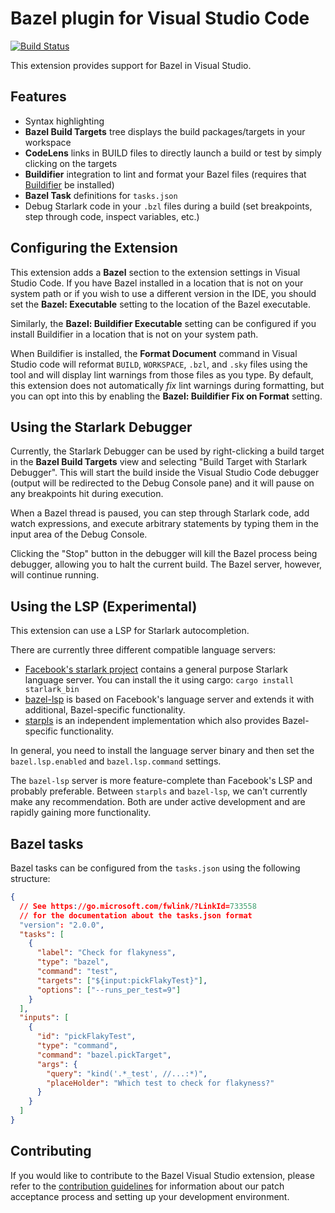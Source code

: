 # Bazel plugin for Visual Studio Code

[![Build Status](https://badge.buildkite.com/ecab448484315779ec28a95f8501b7f77a9a2abfc787037d5e.svg?branch=master)](https://buildkite.com/bazel/vscode-bazel-vs-bazel)

This extension provides support for Bazel in Visual Studio.

## Features

- Syntax highlighting
- **Bazel Build Targets** tree displays the build packages/targets in your
  workspace
- **CodeLens** links in BUILD files to directly launch a build or test by simply
  clicking on the targets
- **Buildifier** integration to lint and format your Bazel files (requires that
  [Buildifier](https://github.com/bazelbuild/buildtools/releases) be installed)
- **Bazel Task** definitions for `tasks.json`
- Debug Starlark code in your `.bzl` files during a build (set breakpoints, step
  through code, inspect variables, etc.)

## Configuring the Extension

This extension adds a **Bazel** section to the extension settings in Visual
Studio Code. If you have Bazel installed in a location that is not on your
system path or if you wish to use a different version in the IDE, you should
set the **Bazel: Executable** setting to the location of the Bazel executable.

Similarly, the **Bazel: Buildifier Executable** setting can be configured if
you install Buildifier in a location that is not on your system path.

When Buildifier is installed, the **Format Document** command in Visual Studio
code will reformat `BUILD`, `WORKSPACE`, `.bzl`, and `.sky` files using the
tool and will display lint warnings from those files as you type. By default,
this extension does not automatically _fix_ lint warnings during formatting,
but you can opt into this by enabling the **Bazel: Buildifier Fix on Format**
setting.

## Using the Starlark Debugger

Currently, the Starlark Debugger can be used by right-clicking a build target in
the **Bazel Build Targets** view and selecting "Build Target with Starlark
Debugger". This will start the build inside the Visual Studio Code debugger
(output will be redirected to the Debug Console pane) and it will pause on any
breakpoints hit during execution.

When a Bazel thread is paused, you can step through Starlark code, add watch
expressions, and execute arbitrary statements by typing them in the input area
of the Debug Console.

Clicking the "Stop" button in the debugger will kill the Bazel process being
debugger, allowing you to halt the current build. The Bazel server, however,
will continue running.

## Using the LSP (Experimental)

This extension can use a LSP for Starlark autocompletion.

There are currently three different compatible language servers:

- [Facebook's starlark project](https://github.com/facebookexperimental/starlark-rust)
  contains a general purpose Starlark language server. You can install the it
  using cargo: `cargo install starlark_bin`
- [bazel-lsp](https://github.com/cameron-martin/bazel-lsp) is based on
  Facebook's language server and extends it with additional, Bazel-specific
  functionality.
- [starpls](https://github.com/withered-magic/starpls) is an independent
  implementation which also provides Bazel-specific functionality.

In general, you need to install the language server binary and then set the
`bazel.lsp.enabled` and `bazel.lsp.command` settings.

The `bazel-lsp` server is more feature-complete than Facebook's LSP and probably
preferable. Between `starpls` and `bazel-lsp`, we can't currently make any
recommendation. Both are under active development and are rapidly gaining more
functionality.

## Bazel tasks

Bazel tasks can be configured from the `tasks.json` using the following structure:

```json
{
  // See https://go.microsoft.com/fwlink/?LinkId=733558
  // for the documentation about the tasks.json format
  "version": "2.0.0",
  "tasks": [
    {
      "label": "Check for flakyness",
      "type": "bazel",
      "command": "test",
      "targets": ["${input:pickFlakyTest}"],
      "options": ["--runs_per_test=9"]
    }
  ],
  "inputs": [
    {
      "id": "pickFlakyTest",
      "type": "command",
      "command": "bazel.pickTarget",
      "args": {
        "query": "kind('.*_test', //...:*)",
        "placeHolder": "Which test to check for flakyness?"
      }
    }
  ]
}
```

## Contributing

If you would like to contribute to the Bazel Visual Studio extension, please
refer to the [contribution guidelines](CONTRIBUTING.md) for information about
our patch acceptance process and setting up your development environment.
